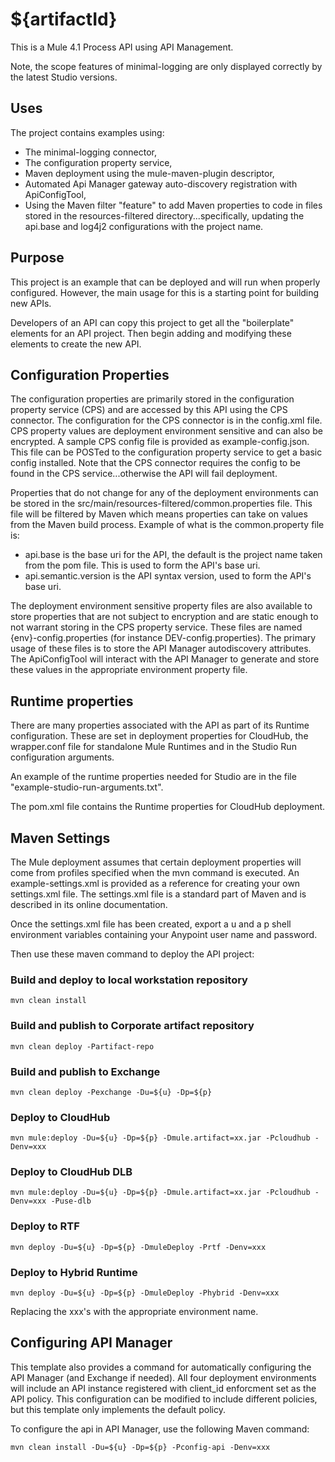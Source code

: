 # ${artifactId}
This is a Mule 4.1 Process API using API Management. 

Note, the scope features of minimal-logging are only displayed correctly by the latest Studio versions. 

## Uses

The project contains examples using:

* The minimal-logging connector, 
* The configuration property service,
* Maven deployment using the mule-maven-plugin descriptor,
* Automated Api Manager gateway auto-discovery registration with ApiConfigTool,
* Using the Maven filter "feature" to add Maven properties to code in files stored in the resources-filtered directory...specifically, updating the api.base and log4j2 configurations with the project name.

## Purpose

This project is an example that can be deployed and will run when properly configured. However, the main usage for this is a starting point for building new APIs.

Developers of an API can copy this project to get all the "boilerplate" elements for an API project. Then begin adding and modifying these elements to create the new API. 

## Configuration Properties

The configuration properties are primarily stored in the configuration property service (CPS) and are accessed by this API using the CPS connector. The configuration for the CPS connector is in the config.xml file. CPS property values are deployment environment sensitive and can also be encrypted. A sample CPS config file is provided as example-config.json. This file can be POSTed to the configuration property service to get a basic config installed. Note that the CPS connector requires the config to be found in the CPS service...otherwise the API will fail deployment.

Properties that do not change for any of the deployment environments can be stored in the src/main/resources-filtered/common.properties file. This file will be filtered by Maven which means properties can take on values from the Maven build process. Example of what is the common.property file is:

* api.base is the base uri for the API, the default is the project name taken from the pom file. This is used to form the API's base uri.
* api.semantic.version is the API syntax version, used to form the API's base uri.

The deployment environment sensitive property files are also available to store properties that are not subject to encryption and are static enough to not warrant storing in the CPS property service. These files are named {env}-config.properties (for instance DEV-config.properties). The primary usage of these files is to store the API Manager autodiscovery attributes. The ApiConfigTool will interact with the API Manager to generate and store these values in the appropriate environment property file.


## Runtime properties

There are many properties associated with the API as part of its Runtime configuration. These are set in deployment properties for CloudHub, the wrapper.conf file for standalone Mule Runtimes and in the Studio Run configuration arguments.

An example of the runtime properties needed for Studio are in the file "example-studio-run-arguments.txt".

The pom.xml file contains the Runtime properties for CloudHub deployment.

## Maven Settings

The Mule deployment assumes that certain deployment properties will come from profiles specified when the mvn command is executed. An example-settings.xml is provided as a reference for creating your own settings.xml file. The settings.xml file is a standard part of Maven and is described in its online documentation. 

Once the settings.xml file has been created, export a u and a p shell environment variables containing your Anypoint user name and password. 

Then use these maven command to deploy the API project:

### Build and deploy to local workstation repository
```
mvn clean install
```

### Build and publish to Corporate artifact repository
```
mvn clean deploy -Partifact-repo
```

### Build and publish to Exchange
```
mvn clean deploy -Pexchange -Du=${u} -Dp=${p}
```

### Deploy to CloudHub
```
mvn mule:deploy -Du=${u} -Dp=${p} -Dmule.artifact=xx.jar -Pcloudhub -Denv=xxx 
```

### Deploy to CloudHub DLB
```
mvn mule:deploy -Du=${u} -Dp=${p} -Dmule.artifact=xx.jar -Pcloudhub -Denv=xxx -Puse-dlb
```

### Deploy to RTF
```
mvn deploy -Du=${u} -Dp=${p} -DmuleDeploy -Prtf -Denv=xxx
```

### Deploy to Hybrid Runtime
```
mvn deploy -Du=${u} -Dp=${p} -DmuleDeploy -Phybrid -Denv=xxx
```

Replacing the xxx's with the appropriate environment name.

## Configuring API Manager
This template also provides a command for automatically configuring the API Manager (and Exchange if needed). All four deployment environments will include an API instance registered with client_id enforcment set as the API policy. This configuration can be modified to include different policies, but this template only implements the default policy.

To configure the api in API Manager, use the following Maven command:

```
mvn clean install -Du=${u} -Dp=${p} -Pconfig-api -Denv=xxx
```

